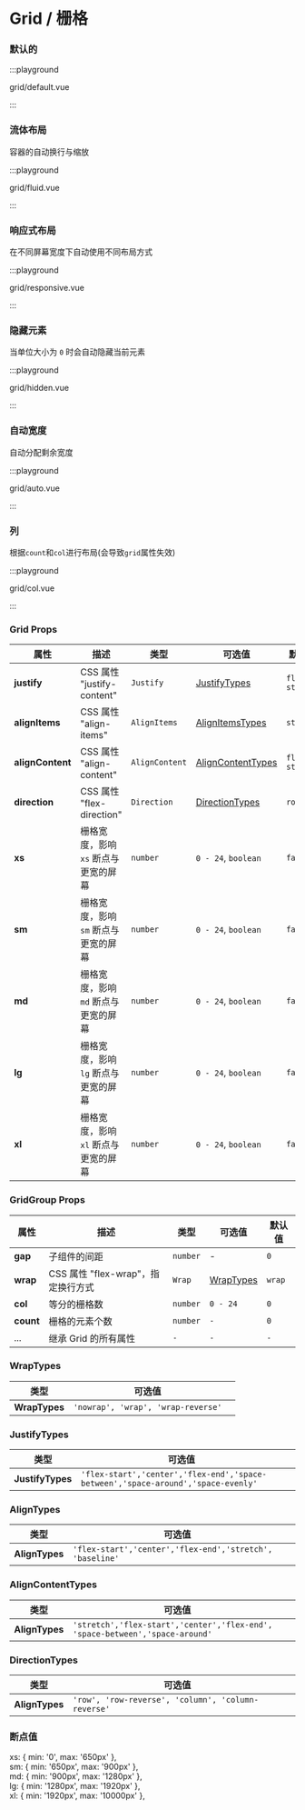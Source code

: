 # Grid / 栅格

### 默认的

:::playground

grid/default.vue

:::

### 流体布局

容器的自动换行与缩放

:::playground

grid/fluid.vue

:::

### 响应式布局

在不同屏幕宽度下自动使用不同布局方式

:::playground

grid/responsive.vue

:::

### 隐藏元素

当单位大小为 `0` 时会自动隐藏当前元素

:::playground

grid/hidden.vue

:::

### 自动宽度

自动分配剩余宽度

:::playground

grid/auto.vue

:::

### 列

根据`count`和`col`进行布局(会导致`grid`属性失效)

:::playground

grid/col.vue

:::

### Grid Props

| 属性             | 描述                                 | 类型           | 可选值                                  | 默认值       |
| ---------------- | ------------------------------------ | -------------- | --------------------------------------- | ------------ |
| **justify**      | CSS 属性 "justify-content"           | `Justify`      | [JustifyTypes](#justifytypes)           | `flex-start` |
| **alignItems**   | CSS 属性 "align-items"               | `AlignItems`   | [AlignItemsTypes](#alignitemstypes)     | `stretch`    |
| **alignContent** | CSS 属性 "align-content"             | `AlignContent` | [AlignContentTypes](#aligncontenttypes) | `flex-start` |
| **direction**    | CSS 属性 "flex-direction"            | `Direction`    | [DirectionTypes](#directiontypes)       | `row`        |
| **xs**           | 栅格宽度，影响 `xs` 断点与更宽的屏幕 | `number`       | `0 - 24`, `boolean`                     | `false`      |
| **sm**           | 栅格宽度，影响 `sm` 断点与更宽的屏幕 | `number`       | `0 - 24`, `boolean`                     | `false`      |
| **md**           | 栅格宽度，影响 `md` 断点与更宽的屏幕 | `number`       | `0 - 24`, `boolean`                     | `false`      |
| **lg**           | 栅格宽度，影响 `lg` 断点与更宽的屏幕 | `number`       | `0 - 24`, `boolean`                     | `false`      |
| **xl**           | 栅格宽度，影响 `xl` 断点与更宽的屏幕 | `number`       | `0 - 24`, `boolean`                     | `false`      |

### GridGroup Props

| 属性      | 描述                               | 类型     | 可选值                  | 默认值 |
| --------- | ---------------------------------- | -------- | ----------------------- | ------ |
| **gap**   | 子组件的间距                       | `number` | -                       | `0`    |
| **wrap**  | CSS 属性 "flex-wrap"，指定换行方式 | `Wrap`   | [WrapTypes](#wraptypes) | `wrap` |
| **col**   | 等分的栅格数                       | `number` | `0 - 24`                | `0`    |
| **count** | 栅格的元素个数                     | `number` | `-`                     | `0`    |
| ...       | 继承 Grid 的所有属性               | `-`      | `-`                     | `-`    |

### WrapTypes

| 类型          | 可选值                             |     |
| ------------- | ---------------------------------- | --- |
| **WrapTypes** | `'nowrap', 'wrap', 'wrap-reverse'` |     |

### JustifyTypes

| 类型             | 可选值                                                                           |     |
| ---------------- | -------------------------------------------------------------------------------- | --- |
| **JustifyTypes** | `'flex-start','center','flex-end','space-between','space-around','space-evenly'` |     |

### AlignTypes

| 类型           | 可选值                                                   |     |
| -------------- | -------------------------------------------------------- | --- |
| **AlignTypes** | `'flex-start','center','flex-end','stretch', 'baseline'` |     |

### AlignContentTypes

| 类型           | 可选值                                                                       |     |
| -------------- | ---------------------------------------------------------------------------- | --- |
| **AlignTypes** | `'stretch','flex-start','center','flex-end', 'space-between','space-around'` |     |

### DirectionTypes

| 类型           | 可选值                                             |     |
| -------------- | -------------------------------------------------- | --- |
| **AlignTypes** | `'row', 'row-reverse', 'column', 'column-reverse'` |     |

### 断点值

<fe-code block>
xs: { min: '0', max: '650px' },
<br/>
sm: { min: '650px', max: '900px' },
<br/>
md: { min: '900px', max: '1280px' },
<br/>
lg: { min: '1280px', max: '1920px' },
<br/>
xl: { min: '1920px', max: '10000px' },

</fe-code>
